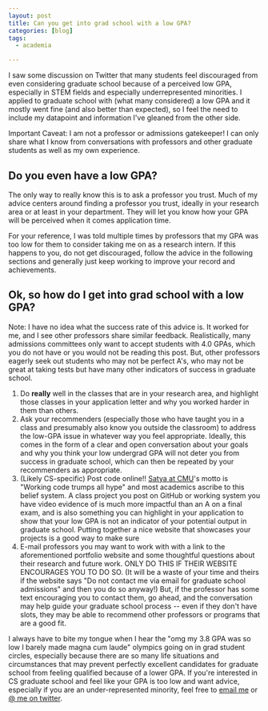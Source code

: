 ```yaml
---
layout: post
title: Can you get into grad school with a low GPA?
categories: [blog]
tags:
  - academia

---
```


I saw some discussion on Twitter that many students feel discouraged from even
considering graduate school because of a perceived low GPA, especially in STEM
fields and especially underrepresented minorities. I applied to graduate school
with (what many considered) a low GPA and it mostly went fine (and also better than expected),
so I feel the need to include my datapoint and information I've gleaned from the other side.

Important Caveat: I am not a professor or admissions gatekeeper! I can only share
what I know from conversations with professors and other graduate students as well
as my own experience.

## Do you even have a low GPA?

The only way to really know this is to ask a professor you trust. Much of my advice
centers around finding a professor you trust, ideally in your research area or at least
in your department. They will let you know how your GPA will be perceived when it comes
application time.

For your reference, I was told multiple times by professors that
my GPA was too low for them to consider taking me on as a research intern. If this happens
to you, do not get discouraged, follow the advice in the following sections and generally just keep working to improve your record and achievements.

## Ok, so how do I get into grad school with a low GPA?

Note: I have no idea what the success rate of this advice is. It worked for me, and I see other professors share similar feedback. Realistically, many admissions
committees only want to accept students with 4.0
GPAs, which you do not have or you would not be reading this post. But, other professors
eagerly seek out students who may not be perfect A's, who may not be great at taking tests
but have many other indicators of success in graduate school.

1. Do **really** well in the classes that are in your research area, and highlight
those classes in your application letter and why you worked harder in them than others.
2. Ask your recommenders (especially those who have taught you in a class and presumably also know you outside the classroom)
to address the low-GPA issue in whatever way you feel appropriate. Ideally, this
comes in the form of a clear and open conversation about your goals and why you think
your low undergrad GPA will not deter you from success in graduate school, which can
then be repeated by your recommenders as appropriate.
3. (Likely CS-specific) Post code online!! [Satya at CMU](https://www.cs.cmu.edu/~satya/)'s motto is
"Working code trumps all hype" and most academics ascribe to this belief system.
A class project you post on GitHub or working system you have video evidence of is much
more impactful than an A on a final exam, and is also something you can highlight
in your application to show that your low GPA is not an indicator of your potential
output in graduate school. Putting together a nice website that showcases your projects
is a good way to make sure
4. E-mail professors you may want to work with with a link to the aforementioned
portfolio website and some thoughtful questions about their research and future work.
ONLY DO THIS IF THEIR WEBSITE ENCOURAGES YOU TO DO SO. (It will be a waste of your time
and theirs if the website says "Do not contact me via email for graduate school admissions"
and then you do so anyway!) But, if the professor has some text encouraging you to contact
them, go ahead, and the conversation may help guide your graduate school process -- even if they don't have slots, they may be able to recommend other professors or programs that are a good fit.

I always have to bite my tongue when I hear the "omg my 3.8 GPA was so low I barely made magna cum laude" olympics going on in grad student circles, especially because there are so many life situations and circumstances that may prevent perfectly excellent candidates for graduate school from feeling qualified because of a lower GPA. If you're interested in CS graduate school and feel like your GPA is too low and want advice, especially if you are an under-represented minority, feel free to [email me](mailto:amritamaz@gmail.com) or [@ me on twitter](https://twitter.com/amritamaz).
